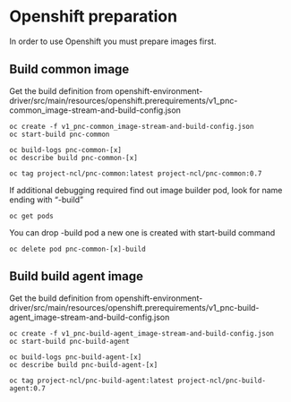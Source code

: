# Openshift preparation #

In order to use Openshift you must prepare images first.


Build common image
------------------
Get the build definition from  openshift-environment-driver/src/main/resources/openshift.prerequirements/v1_pnc-common_image-stream-and-build-config.json

    oc create -f v1_pnc-common_image-stream-and-build-config.json
    oc start-build pnc-common

    oc build-logs pnc-common-[x]
    oc describe build pnc-common-[x]

    oc tag project-ncl/pnc-common:latest project-ncl/pnc-common:0.7

If additional debugging required find out image builder pod, look for name ending with “-build”

    oc get pods

You can drop -build pod a new one is created with start-build command

    oc delete pod pnc-common-[x]-build

Build build agent image
-----------------------

Get the build definition from  openshift-environment-driver/src/main/resources/openshift.prerequirements/v1_pnc-build-agent_image-stream-and-build-config.json

    oc create -f v1_pnc-build-agent_image-stream-and-build-config.json
    oc start-build pnc-build-agent

    oc build-logs pnc-build-agent-[x]
    oc describe build pnc-build-agent-[x]

    oc tag project-ncl/pnc-build-agent:latest project-ncl/pnc-build-agent:0.7
